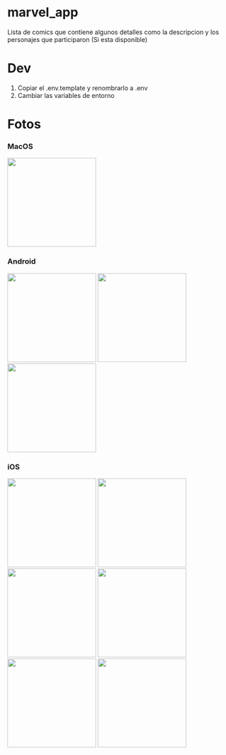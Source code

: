 # marvel_app

Lista de comics que contiene algunos detalles como la descripcion y los personajes que participaron (Si esta disponible)

# Dev

1. Copiar el .env.template y renombrarlo a .env
2. Cambiar las variables de entorno

# Fotos

### MacOS
<img src="https://github.com/SebasVillaLo/marvel_app/assets/85509028/678817f9-d574-48cc-91b6-d8d2da68c886" height="200">

### Android
<img src="https://github.com/SebasVillaLo/marvel_app/assets/85509028/4fb24dce-79a0-4676-8266-78615835f213" height="200">
<img src="https://github.com/SebasVillaLo/marvel_app/assets/85509028/fa401e98-6a00-4094-8da5-6f815cb446ba" height="200">
<img src="https://github.com/SebasVillaLo/marvel_app/assets/85509028/08156d90-0ffd-409d-921b-c45546bfc377" height="200">

### iOS
<img src="https://github.com/SebasVillaLo/marvel_app/assets/85509028/958cddf4-c712-4d14-b363-c3025040154c" height="200">
<img src="https://github.com/SebasVillaLo/marvel_app/assets/85509028/8c9649d2-2f76-4172-a264-584abfbf19f8" height="200">
<img src="https://github.com/SebasVillaLo/marvel_app/assets/85509028/1cffc593-69b4-4102-bbca-15e8b4a0e78e" height="200">
<img src="https://github.com/SebasVillaLo/marvel_app/assets/85509028/d1f7678d-f439-4337-95bf-52dc54b647da" height="200">
<img src="https://github.com/SebasVillaLo/marvel_app/assets/85509028/6734fd34-1d57-49f4-a8bb-16c51a6ee960" height="200">
<img src="https://github.com/SebasVillaLo/marvel_app/assets/85509028/c6b30f91-5892-4210-b3e4-1fae2ad488fc" height="200">
